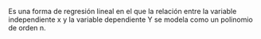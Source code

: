 Es una forma de regresión lineal en el que la relación entre la variable independiente x y la variable dependiente Y se modela como un polinomio de orden n.
